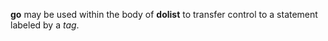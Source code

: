 **go** may be used within the body of **dolist** to transfer control to a statement labeled by a *tag*. 